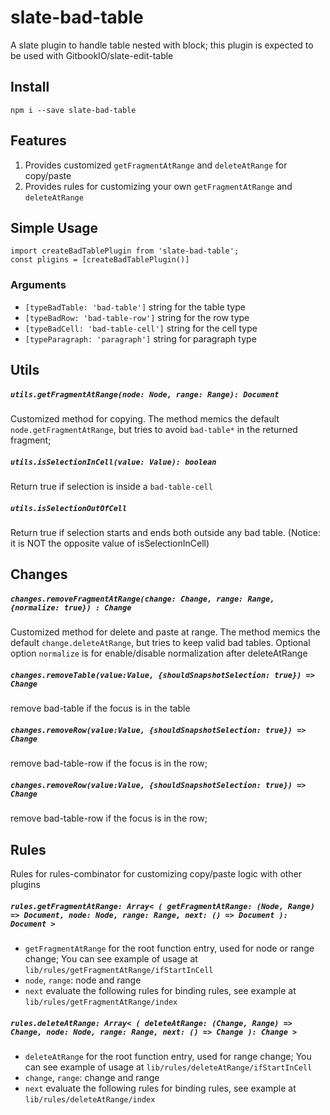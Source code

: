 # slate-bad-table

A slate plugin to handle table nested with block; this plugin is expected to be used with GitbookIO/slate-edit-table

## Install
```
npm i --save slate-bad-table
```

## Features

1. Provides customized `getFragmentAtRange` and `deleteAtRange` for copy/paste
2. Provides rules for customizing your own `getFragmentAtRange` and `deleteAtRange`

## Simple Usage
```
import createBadTablePlugin from 'slate-bad-table';
const pligins = [createBadTablePlugin()]
```
### Arguments
 - `[typeBadTable: 'bad-table']` string for the table type
 - `[typeBadRow: 'bad-table-row']` string for the row type
 - `[typeBadCell: 'bad-table-cell']` string for the cell type
 - `[typeParagraph: 'paragraph']` string for paragraph type

## Utils 

##### `utils.getFragmentAtRange(node: Node, range: Range): Document`

Customized method for copying.  The method memics the default `node.getFragmentAtRange`, but tries to avoid `bad-table*` in the returned fragment;

##### `utils.isSelectionInCell(value: Value): boolean`
Return true if selection is inside a `bad-table-cell`

##### `utils.isSelectionOutOfCell`
Return true if selection starts and ends both outside any bad table. (Notice: it is NOT the opposite value of isSelectionInCell)


## Changes
##### `changes.removeFragmentAtRange(change: Change, range: Range, {normalize: true}) : Change`
Customized method for delete and paste at range.  The method memics the default `change.deleteAtRange`, but tries to keep valid bad tables.
Optional option `normalize` is for enable/disable normalization after deleteAtRange

##### `changes.removeTable(value:Value, {shouldSnapshotSelection: true}) => Change`
remove bad-table if the focus is in the table

##### `changes.removeRow(value:Value, {shouldSnapshotSelection: true}) => Change`
remove bad-table-row if the focus is in the row;

##### `changes.removeRow(value:Value, {shouldSnapshotSelection: true}) => Change`
remove bad-table-row if the focus is in the row;

## Rules
Rules for rules-combinator for customizing copy/paste logic with other plugins

##### `rules.getFragmentAtRange: Array< ( getFragmentAtRange: (Node, Range) => Document, node: Node, range: Range, next: () => Document ): Document >`
- `getFragmentAtRange` for the root function entry, used for node or range change;  You can see example of usage at `lib/rules/getFragmentAtRange/ifStartInCell`
- `node`, `range`: node and range
- `next` evaluate the following rules
for binding rules, see example at `lib/rules/getFragmentAtRange/index`

##### `rules.deleteAtRange: Array< ( deleteAtRange: (Change, Range) => Change, node: Node, range: Range, next: () => Change ): Change >`
- `deleteAtRange` for the root function entry, used for range change;  You can see example of usage at `lib/rules/deleteAtRange/ifStartInCell`
- `change`, `range`: change and range
- `next` evaluate the following rules
for binding rules, see example at `lib/rules/deleteAtRange/index`
